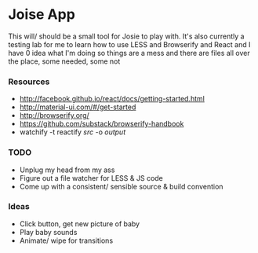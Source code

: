 # Joise App

This will/ should be a small tool for Josie to play with. It's also currently a testing lab
for me to learn how to use LESS and Browserify and React and I have 0 idea what I'm doing
so things are a mess and there are files all over the place, some needed, some not

### Resources

* http://facebook.github.io/react/docs/getting-started.html
* http://material-ui.com/#/get-started
* http://browserify.org/
* https://github.com/substack/browserify-handbook
* watchify -t reactify _src_ -o _output_

### TODO

* Unplug my head from my ass
* Figure out a file watcher for LESS & JS code
* Come up with a consistent/ sensible source & build convention

### Ideas

* Click button, get new picture of baby
* Play baby sounds
* Animate/ wipe for transitions